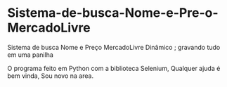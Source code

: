 # Sistema-de-busca-Nome-e-Pre-o-MercadoLivre
Sistema de busca Nome e Preço MercadoLivre Dinâmico ;  gravando tudo em uma panilha  

O programa feito em Python com a biblioteca Selenium,  Qualquer ajuda é bem vinda, Sou novo na area.
